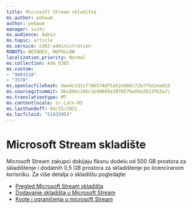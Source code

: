 ```yaml
---
title: Microsoft Stream skladište
ms.author: pebaum
author: pebaum
manager: scotv
ms.audience: Admin
ms.topic: article
ms.service: o365-administration
ROBOTS: NOINDEX, NOFOLLOW
localization_priority: Normal
ms.collection: Adm_O365
ms.custom:
- "9001510"
- "3570"
ms.openlocfilehash: 8ee4c331cf706574df5a52ed66c72b775e2eed1d
ms.sourcegitcommit: 8bc60ec34bc1e40685e3976576e04a2623f63a7c
ms.translationtype: MT
ms.contentlocale: sr-Latn-RS
ms.lasthandoff: 04/15/2021
ms.locfileid: "51833953"
---
```

# <a name="microsoft-stream-storage"></a>Microsoft Stream skladište

Microsoft Stream zakupci dobijaju fiksnu dodelu od 500 GB prostora za skladištenje i dodatnih 0,5 GB prostora za skladištenje po licenciranom korisniku.
Za više detalja o skladištu pogledajte:

- [Pregled Microsoft Stream skladišta](https://docs.microsoft.com/stream/license-overview#storage)
- [Dodavanje skladišta u Microsoft Stream](https://docs.microsoft.com/stream/storage-add-on)
- [Kvote i ograničenja u microsoft Stream](https://docs.microsoft.com/stream/quotas-and-limitations)
